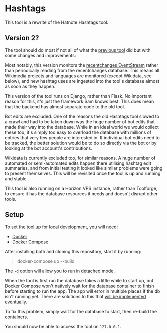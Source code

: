 # Hashtags

This tool is a rewrite of the Hatnote Hashtags tool.

## Version 2?

The tool should do most if not all of what the [previous tool](https://github.com/hatnote/hashtag-search) did but with some changes and improvements:

Most notably, this version monitors the [recentchanges EventStream](https://wikitech.wikimedia.org/wiki/EventStreams) rather than periodically reading from the recentchanges database. This means all Wikimedia projects and languages are monitored (except Wikidata, see below), and new hashtag uses are ingested into the tool's database almost as soon as they happen.

This version of the tool runs on Django, rather than Flask. No important reason for this, it's just the framework Sam knows best. This does mean that the backend has almost separate code to the old tool.

Bot edits are excluded. One of the reasons the old Hashtags tool slowed to a crawl and had to be taken down was the huge number of bot edits that made their way into the database. While in an ideal world we would collect these too, it's simply too easy to overload the database with millions of entries that very few people are interested in. If individual bot edits need to be tracked, the better solution would be to do so directly via the bot or by looking at the bot account's contributions.

Wikidata is currently excluded too, for similar reasons. A huge number of automated or semi-automated edits happen there utilising hashtag edit summaries, and from initial testing it looked like similar problems were going to present themselves. This will be revisited once the tool is up and running and stable.

This tool is also running on a Horizon VPS instance, rather than Toolforge, to ensure it has the database resources it needs and doesn't disrupt other tools.

## Setup

To set the tool up for local development, you will need:

* [Docker](https://www.docker.com)
* [Docker Compose](https://docs.docker.com/compose/install)

After installing both and cloning this repository, start it by running:

>docker-compose up --build

The `-d` option will allow you to run in detached mode.

When the tool is first run the database takes a little while to start up, but Docker Compose won't natively wait for the database container to finish before starting to run the app. The app will error in multiple places if the db isn't running yet. There are solutions to this that <a href="https://phabricator.wikimedia.org/T207277">will be implemented eventually</a>.

To fix this problem, simply wait for the database to start, then re-build the containers.

You should now be able to access the tool on `127.0.0.1`.